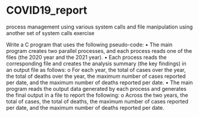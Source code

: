 # COVID19_report
process management using various system calls and file manipulation using another set of system calls exercise

Write a C program that uses the following pseudo-code:
• The main program creates two parallel processes, and each process reads one of the files
(the 2020 year and the 2021 year).
• Each process reads the corresponding file and creates the analysis summary (the key
findings) in an output file as follows:
o For each year, the total of cases over the year, the total of deaths over the year, the
maximum number of cases reported per date, and the maximum number of deaths
reported per date.
• The main program reads the output data generated by each process and generates the final
output in a file to report the following:
o Across the two years, the total of cases, the total of deaths, the maximum number
of cases reported per date, and the maximum number of deaths reported per date.
